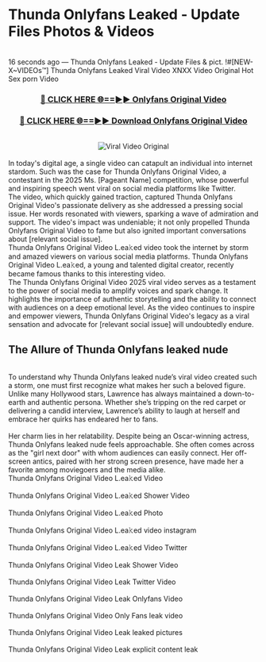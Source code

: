 # Thunda Onlyfans Leaked - Update Files Photos & Videos 
<br>
16 seconds ago — Thunda Onlyfans Leaked - Update Files & pict. !#[NEW-X~VIDEOs™] Thunda Onlyfans Leaked Viral Video XNXX Video Original Hot Sex porn Video
<br>
<div align="center">
<h3><a href="http://freeplayer.one?title=Thunda&ref=25OR" rel="nofollow">🔴 CLICK HERE 🌐==►► Onlyfans Original Video</a></h3>
<h3><a href="http://freeplayer.one?title=Thunda&ref=25OR" rel="nofollow">🔴 CLICK HERE 🌐==►► Download Onlyfans Original Video</a></h3>
<br>
<a href="http://freeplayer.one?title=Thunda&ref=25OR" rel="nofollow" data-target="animated-image.originalLink"><img src="https://i.ibb.co.com/xMMVF88/686577567.gif" alt="Viral Video Original" style="max-width: 100%; display: inline-block;" data-target="animated-image.originalImage"></a>
</div>
<br>
In today's digital age, a single video can catapult an individual into internet stardom. Such was the case for Thunda Onlyfans Original Video, a contestant in the 2025 Ms. [Pageant Name] competition, whose powerful and inspiring speech went viral on social media platforms like Twitter.
<br>
The video, which quickly gained traction, captured Thunda Onlyfans Original Video's passionate delivery as she addressed a pressing social issue. Her words resonated with viewers, sparking a wave of admiration and support. The video's impact was undeniable; it not only propelled Thunda Onlyfans Original Video to fame but also ignited important conversations about [relevant social issue].
<br>
Thunda Onlyfans Original Video L.ea𝚔ed video took the internet by storm and amazed viewers on various social media platforms. Thunda Onlyfans Original Video L.ea𝚔ed, a young and talented digital creator, recently became famous thanks to this interesting video.
<br>
The Thunda Onlyfans Original Video 2025 viral video serves as a testament to the power of social media to amplify voices and spark change. It highlights the importance of authentic storytelling and the ability to connect with audiences on a deep emotional level. As the video continues to inspire and empower viewers, Thunda Onlyfans Original Video's legacy as a viral sensation and advocate for [relevant social issue] will undoubtedly endure.
<br>
<h2>The Allure of Thunda Onlyfans leaked nude</h2>
<br>
To understand why Thunda Onlyfans leaked nude’s viral video created such a storm, one must first recognize what makes her such a beloved figure. Unlike many Hollywood stars, Lawrence has always maintained a down-to-earth and authentic persona. Whether she’s tripping on the red carpet or delivering a candid interview, Lawrence’s ability to laugh at herself and embrace her quirks has endeared her to fans.
<br><br>
Her charm lies in her relatability. Despite being an Oscar-winning actress, Thunda Onlyfans leaked nude feels approachable. She often comes across as the "girl next door" with whom audiences can easily connect. Her off-screen antics, paired with her strong screen presence, have made her a favorite among moviegoers and the media alike.
<br>
Thunda Onlyfans Original Video L.ea𝚔ed Video
<br><br>
Thunda Onlyfans Original Video L.ea𝚔ed Shower Video
<br><br>
Thunda Onlyfans Original Video L.ea𝚔ed Photo
<br><br>
Thunda Onlyfans Original Video L.ea𝚔ed video instagram
<br><br>
Thunda Onlyfans Original Video L.ea𝚔ed Video Twitter
<br><br>
Thunda Onlyfans Original Video Leak Shower Video
<br><br>
Thunda Onlyfans Original Video Leak Twitter Video
<br><br>
Thunda Onlyfans Original Video Leak Onlyfans Video
<br><br>
Thunda Onlyfans Original Video Only Fans leak video
<br><br>
Thunda Onlyfans Original Video Leak leaked pictures
<br><br>
Thunda Onlyfans Original Video Leak explicit content leak